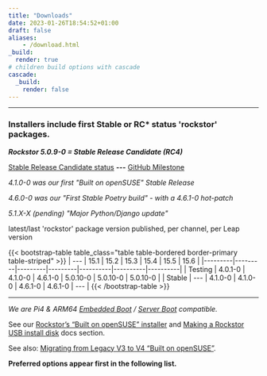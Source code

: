 ```yaml
---
title: "Downloads"
date: 2023-01-26T18:54:52+01:00
draft: false
aliases:
    - /download.html
_build:
  render: true
# children build options with cascade
cascade:
  _build:
    render: false
---
```

---
### Installers include first Stable or RC* status 'rockstor' packages.

***Rockstor 5.0.9-0 = Stable Release Candidate (RC4)***

[Stable Release Candidate status](https://forum.rockstor.com/t/v5-0-testing-channel-changelog/8898/18) **---**
[GitHub Milestone](https://github.com/rockstor/rockstor-core/milestone/27)

*4.1.0-0 was our first "Built on openSUSE" Stable Release*

*4.6.0-0 was our "First Stable Poetry build" - with a 4.6.1-0 hot-patch*

*5.1.X-X (pending) "Major Python/Django update"*

latest/last 'rockstor' package version published, per channel, per Leap version

{{< bootstrap-table table_class="table table-bordered border-primary table-striped" >}}
| ---     | 15.1    | 15.2    | 15.3    | 15.4     | 15.5     | 15.6     |
|---------|---------|---------|---------|----------|----------|----------|
| Testing | 4.0.1-0 | 4.1.0-0 | 4.6.1-0 | 5.0.10-0 | 5.0.10-0 | 5.0.10-0 |
| Stable  | ---     | 4.1.0-0 | 4.1.0-0 | 4.6.1-0  | 4.6.1-0  | ---      |
{{< /bootstrap-table >}}


---

*We are Pi4 & ARM64 [Embedded Boot](https://github.com/ARM-software/ebbr) / [Server Boot](https://github.com/ARM-software/sbsa-acs) compatible.*

See our [Rockstor’s “Built on openSUSE” installer](/docs/installation/installer-howto.html) and 
[Making a Rockstor USB install disk](/docs/installation/quickstart.html#making-a-rockstor-usb-install-disk)
docs section.

See also: [Migrating from Legacy V3 to V4 “Built on openSUSE”](/docs/howtos/v3_to_v4.html). 

**Preferred options appear first in the following list.**
